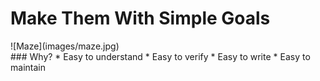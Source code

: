 # Make Them With Simple Goals
<div class="left" markdown="1">
  ![Maze](images/maze.jpg)
</div>
<div class="right" markdown="1">
### Why?
* Easy to understand
* Easy to verify
* Easy to write
* Easy to maintain
</div>
